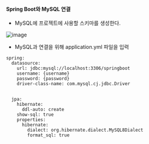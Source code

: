 #### Spring Boot와 MySQL 연결
- MySQL에 프로젝트에 사용할 스키마를 생성한다.

![image](https://github.com/chanchanwoong/spharos_study/assets/128444378/f88e655b-8f4a-4f73-a420-6fe563d84690)


- MySQL과 연결을 위해 application.yml 파일을 입력

```
spring:  
  datasource:  
    url: jdbc:mysql://localhost:3306/springboot  
    username: {username}  
    password: {password}  
    driver-class-name: com.mysql.cj.jdbc.Driver  
  
  
  jpa:  
    hibernate:  
      ddl-auto: create  
    show-sql: true  
    properties:  
      hibernate:  
        dialect: org.hibernate.dialect.MySQL8Dialect  
        format_sql: true
```

